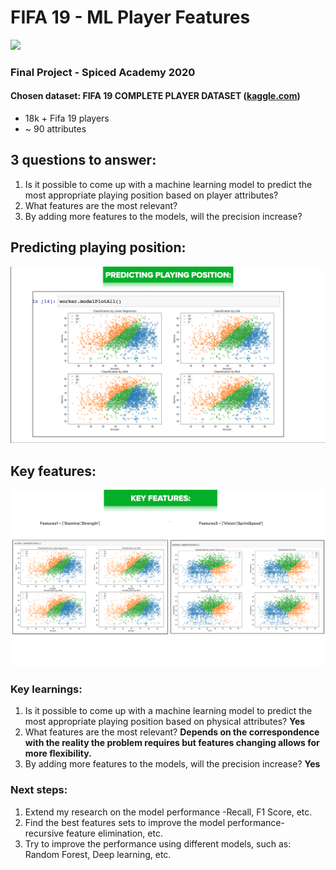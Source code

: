 # FIFA 19 - ML Player Features

![](https://github.com/dlmazzetto/ML_Football/blob/main/images/project_images/cover.png)

### Final Project - Spiced Academy 2020

#### Chosen dataset: FIFA 19 COMPLETE PLAYER DATASET ([kaggle.com](https://www.kaggle.com/karangadiya/fifa19))

- 18k + Fifa 19 players
- ~ 90 attributes

## 3 questions to answer:
1. Is it possible to come up with a machine learning model to predict the most appropriate playing position based on player attributes?
2. What features are the most relevant?
3. By adding more features to the models, will the precision increase?


## Predicting playing position:
![](https://github.com/dlmazzetto/ML_Football/blob/main/images/project_images/prediction_position.png)

## Key features:
![](https://github.com/dlmazzetto/ML_Football/blob/main/images/project_images/key_features.png)


### Key learnings:
1. Is it possible to come up with a machine learning model to predict the most appropriate playing position based on physical attributes? **Yes**
2. What features are the most relevant? **Depends on the correspondence with the reality the problem requires but features changing allows for more flexibility.**
3. By adding more features to the models, will the precision increase? **Yes**

### Next steps:
1. Extend my research on the model performance -Recall, F1 Score, etc.
2. Find the best features sets to improve the model performance- recursive feature elimination, etc.
3. Try to improve the performance using different models, such as: Random Forest, Deep learning, etc.
